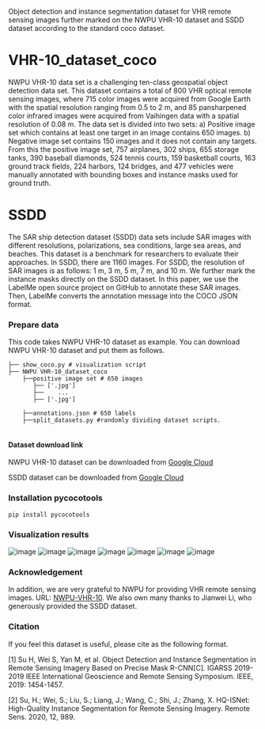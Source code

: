 Object detection and instance segmentation dataset for VHR remote sensing images further marked on the NWPU VHR-10 dataset and SSDD dataset according to the standard coco dataset.

# VHR-10_dataset_coco

NWPU VHR-10 data set is a challenging ten-class geospatial object detection data set. This dataset contains a total of 800 VHR optical remote sensing images, where 715 color images were acquired from Google Earth with the spatial resolution ranging from 0.5 to 2 m, and 85 pansharpened color infrared images were acquired from Vaihingen data with a spatial resolution of 0.08 m. The data set is divided into two sets: a) Positive image set which contains at least one target in an image contains 650 images. b) Negative image set contains 150 images and it does not contain any targets. From this the positive image set, 757 airplanes, 302 ships, 655 storage tanks, 390 baseball diamonds, 524 tennis courts, 159 basketball courts, 163 ground track fields, 224 harbors, 124 bridges, and 477 vehicles were manually annotated with bounding boxes and instance masks used for ground truth.

# SSDD

The SAR ship detection dataset (SSDD) data sets include SAR images with different resolutions, polarizations, sea conditions, large sea areas, and beaches. This dataset is a benchmark for researchers to evaluate their approaches. In SSDD, there are 1160 images. For SSDD, the resolution of SAR images is as follows: 1 m, 3 m, 5 m, 7 m, and 10 m. We further mark the instance masks directly on the SSDD dataset. In this paper, we use the LabelMe open source project on GitHub to annotate these SAR images. Then, LabelMe converts the annotation message into the COCO JSON format.

### Prepare data

This code takes NWPU VHR-10 dataset as example. You can download NWPU VHR-10 dataset and put them as follows. 

```
├── show_coco.py # visualization script
├── NWPU VHR-10_dataset_coco
    ├──positive image set # 650 images
       ├── ['.jpg']
       ├──    ...
       ├── ['.jpg']
	
    ├──annotations.json # 650 labels
    ├──split_datasets.py #randomly dividing dataset scripts.
	
```
#### Dataset download link

NWPU VHR-10 dataset can be downloaded from [Google Cloud](https://drive.google.com/open?id=1--foZ3dV5OCsqXQXT84UeKtrAqc5CkAE)

SSDD dataset can be downloaded from [Google Cloud](https://drive.google.com/file/d/1grDw3zbGjQKYPjOxv9-h4WSUctoUvu1O/view?usp=sharing)


### Installation pycocotools

```
pip install pycocotools
```

### Visualization results

![image](https://github.com/chaozhong2010/VHR-10_dataset_coco/blob/master/pictures/Figure_1.png)
![image](https://github.com/chaozhong2010/VHR-10_dataset_coco/blob/master/pictures/Figure_2.png)
![image](https://github.com/chaozhong2010/VHR-10_dataset_coco/blob/master/pictures/Figure_3.png)
![image](https://github.com/chaozhong2010/VHR-10_dataset_coco/blob/master/pictures/Figure_4.png)
![image](https://github.com/chaozhong2010/VHR-10_dataset_coco/blob/master/pictures/Figure_5.png)
![image](https://github.com/chaozhong2010/VHR-10_dataset_coco/blob/master/pictures/229.png)
![image](https://github.com/chaozhong2010/VHR-10_dataset_coco/blob/master/pictures/1084.png)



### Acknowledgement

In addition, we are very grateful to NWPU for providing VHR remote sensing images. URL: [NWPU-VHR-10](http://www.escience.cn/people/gongcheng/NWPU-VHR-10.html). We also own many thanks to Jianwei Li, who generously provided the SSDD dataset.

### Citation

If you feel this dataset is useful, please cite as the following format.

[1] Su H, Wei S, Yan M, et al. Object Detection and Instance Segmentation in Remote Sensing Imagery Based on Precise Mask R-CNN[C]. IGARSS 2019-2019 IEEE International Geoscience and Remote Sensing Symposium. IEEE, 2019: 1454-1457.

[2] Su, H.; Wei, S.; Liu, S.; Liang, J.; Wang, C.; Shi, J.; Zhang, X. HQ-ISNet: High-Quality Instance Segmentation for Remote Sensing Imagery. Remote Sens. 2020, 12, 989.


